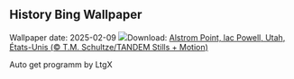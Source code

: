 ## History Bing Wallpaper
Wallpaper date: 2025-02-09
![](https://www.bing.com/th?id=OHR.AlstromPoint_FR-FR6504478404_UHD.jpg&w=1000)Download: [Alstrom Point, lac Powell, Utah, États-Unis (© T.M. Schultze/TANDEM Stills + Motion)](https://www.bing.com/th?id=OHR.AlstromPoint_FR-FR6504478404_UHD.jpg)

Auto get programm by LtgX
